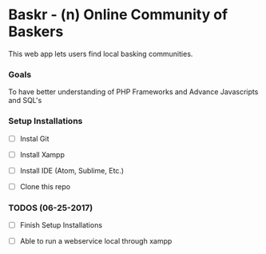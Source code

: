 Baskr - (n) Online Community of Baskers
======

This web app lets users find local basking communities.

### Goals
To have better understanding of PHP Frameworks and Advance Javascripts and SQL's

### Setup Installations
- [ ] Instal Git
- [ ] Install Xampp
- [ ] Install IDE (Atom, Sublime, Etc.)
- [ ] Clone this repo


### TODOS (06-25-2017) 
- [ ] Finish Setup Installations
- [ ] Able to run a webservice local through xampp

